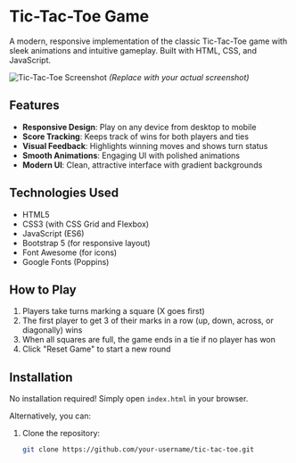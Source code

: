 # Tic-Tac-Toe Game

A modern, responsive implementation of the classic Tic-Tac-Toe game with sleek animations and intuitive gameplay. Built with HTML, CSS, and JavaScript.

![Tic-Tac-Toe Screenshot](screenshot.png) *(Replace with your actual screenshot)*

## Features

- **Responsive Design**: Play on any device from desktop to mobile
- **Score Tracking**: Keeps track of wins for both players and ties
- **Visual Feedback**: Highlights winning moves and shows turn status
- **Smooth Animations**: Engaging UI with polished animations
- **Modern UI**: Clean, attractive interface with gradient backgrounds

## Technologies Used

- HTML5
- CSS3 (with CSS Grid and Flexbox)
- JavaScript (ES6)
- Bootstrap 5 (for responsive layout)
- Font Awesome (for icons)
- Google Fonts (Poppins)

## How to Play

1. Players take turns marking a square (X goes first)
2. The first player to get 3 of their marks in a row (up, down, across, or diagonally) wins
3. When all squares are full, the game ends in a tie if no player has won
4. Click "Reset Game" to start a new round

## Installation

No installation required! Simply open `index.html` in your browser.

Alternatively, you can:
1. Clone the repository:
   ```bash
   git clone https://github.com/your-username/tic-tac-toe.git
